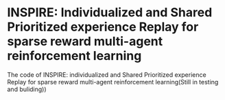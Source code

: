 # INSPIRE: Individualized and Shared Prioritized experience Replay for sparse reward multi-agent reinforcement learning
The code of INSPIRE: individualized and Shared Prioritized experience Replay for sparse reward multi-agent reinforcement learning(Still in testing and buliding))

